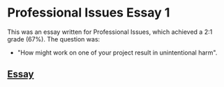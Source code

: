 # Professional Issues Essay 1
This was an essay written for Professional Issues, which achieved a 2:1 grade (67%). 
The question was:
  - "How might work on one of your project result in unintentional harm".

## [Essay](build/essay.pdf)
